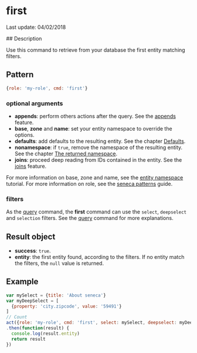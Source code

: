 # first

Last update: 04/02/2018

## Description

Use this command to retrieve from your database the first entity matching filters.

## Pattern

```js
{role: 'my-role', cmd: 'first'}
```

### optional arguments

* **appends**: perform others actions after the query. See the [appends][] feature.
* **base**, **zone** and **name**: set your entity namespace to override the options.
* **defaults**: add defaults to the resulting entity. See the chapter [Defaults][].
* **nonamespace**: if `true`, remove the namespace of the resulting entity. See the chapter [The returned namespace][].
* **joins**: proceed deep reading from IDs contained in the entity. See the [joins][] feature.

For more information on base, zone and name, see the [entity namespace][] tutorial.
For more information on role, see the [seneca patterns][] guide.

### filters

As the [query][] command, the **first** command can use the `select`, `deepselect` and `selection` filters. See the  [query][] command for more explanations.

## Result object

- **success**: `true`.
- **entity**: the first entity found, according to the filters. If no entity match the filters, the `null` value is returned.

## Example

```js
var mySelect = {title: 'About seneca'}
var myDeepSelect = [
  {property: 'city.zipcode', value: '59491'}
]
// Count
act({role: 'my-role', cmd: 'first', select: mySelect, deepselect: myDeepSelect})
.then(function(result) {
  console.log(result.entity)
  return result
})
```

[The returned namespace]: https://github.com/jack-y/seneca-entity-crud/blob/master/README.md#the-returned-namespace
[Defaults]: https://github.com/jack-y/seneca-entity-crud/blob/master/README.md#defaults
[appends]: https://github.com/jack-y/seneca-entity-crud/tree/master/docs/appends.md
[joins]: https://github.com/jack-y/seneca-entity-crud/tree/master/docs/joins.md
[query]: https://github.com/jack-y/seneca-entity-crud/tree/master/docs/query.md
[entity namespace]: http://senecajs.org/docs/tutorials/understanding-data-entities.html#zone-base-and-name-the-entity-namespace
[seneca patterns]: http://senecajs.org/getting-started/#patterns